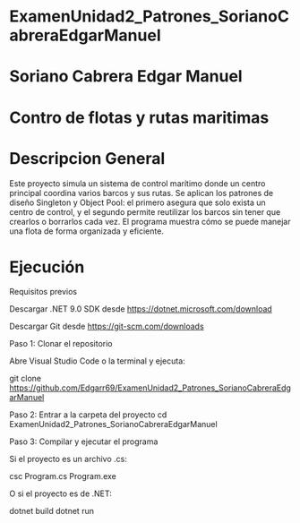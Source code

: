 # ExamenUnidad2_Patrones_SorianoCabreraEdgarManuel
# Soriano Cabrera Edgar Manuel
# Contro de flotas y rutas maritimas
# Descripcion General
Este proyecto simula un sistema de control marítimo donde un centro principal coordina varios barcos y sus rutas. Se aplican los patrones de diseño Singleton y Object Pool: el primero asegura que solo exista un centro de control, y el segundo permite reutilizar los barcos sin tener que crearlos o borrarlos cada vez. El programa muestra cómo se puede manejar una flota de forma organizada y eficiente.

# Ejecución

Requisitos previos

Descargar .NET 9.0 SDK desde https://dotnet.microsoft.com/download

Descargar Git desde https://git-scm.com/downloads

Paso 1: Clonar el repositorio

Abre Visual Studio Code o la terminal y ejecuta:

git clone https://github.com/Edgarr69/ExamenUnidad2_Patrones_SorianoCabreraEdgarManuel

Paso 2: Entrar a la carpeta del proyecto
cd ExamenUnidad2_Patrones_SorianoCabreraEdgarManuel

Paso 3: Compilar y ejecutar el programa

Si el proyecto es un archivo .cs:

csc Program.cs
Program.exe


O si el proyecto es de .NET:

dotnet build
dotnet run

